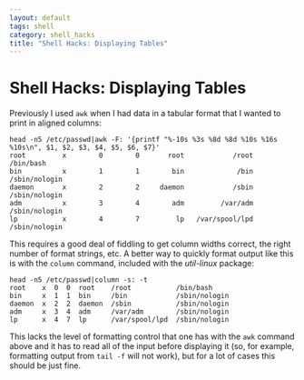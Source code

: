 ```yaml
---
layout: default
tags: shell
category: shell_hacks
title: "Shell Hacks: Displaying Tables"
---
```

Shell Hacks: Displaying Tables
==============================

Previously I used `awk` when I had data in a tabular format that I wanted to print in aligned columns:

    head -n5 /etc/passwd|awk -F: '{printf "%-10s %3s %8d %8d %10s %16s %10s\n", $1, $2, $3, $4, $5, $6, $7}'
    root         x        0        0       root            /root  /bin/bash
    bin          x        1        1        bin             /bin /sbin/nologin
    daemon       x        2        2     daemon            /sbin /sbin/nologin
    adm          x        3        4        adm         /var/adm /sbin/nologin
    lp           x        4        7         lp   /var/spool/lpd /sbin/nologin

This requires a good deal of fiddling to get column widths correct, the
right number of format strings, etc. A better way to quickly format
output like this is with the `column` command, included with the
*util-linux* package:

    head -n5 /etc/passwd|column -s: -t
    root    x  0  0  root    /root           /bin/bash
    bin     x  1  1  bin     /bin            /sbin/nologin
    daemon  x  2  2  daemon  /sbin           /sbin/nologin
    adm     x  3  4  adm     /var/adm        /sbin/nologin
    lp      x  4  7  lp      /var/spool/lpd  /sbin/nologin

This lacks the level of formatting control that one has with the `awk`
command above and it has to read all of the input before displaying it
(so, for example, formatting output from `tail -f` will not work), but
for a lot of cases this should be just fine.
